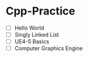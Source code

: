 # Cpp-Practice

- [ ] Hello World 
- [ ] Singly Linked List
- [ ] UE4-5 Basics 
- [ ] Computer Graphics Engine
